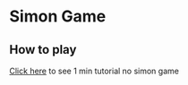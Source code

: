 # Simon Game

## How to play

[Click here](https://youtu.be/EWJ5uYwQJGU) to see 1 min tutorial no simon game